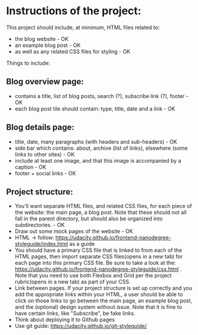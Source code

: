 # Instructions of the project:

This project should include, at minimum, HTML files related to:

- the blog website - OK
- an example blog post - OK
- as well as any related CSS files for styling - OK

Things to include:

## Blog overview page:

- contains a title, list of blog posts, search (?), subscribe link (?), footer - OK
- each blog post tile should contain: type, title, date and a link - OK

## Blog details page:

- title, date, many paragraphs (with headers and sub-headers) - OK
- side bar which contains: about, archive (list of links), elsewhere (some links to other sites) - OK
- include at least one image, and that this image is accompanied by a caption - OK
- footer + social links - OK

## Project structure:

- You'll want separate HTML files, and related CSS files, for each piece of the website: the main page, a blog post. Note that these should not all fall in the parent directory, but should also be organized into subdirectories. - OK
- Draw out some mock pages of the website - OK
- HTML -> follow: https://udacity.github.io/frontend-nanodegree-styleguide/index.html as a guide
- You should have a primary CSS file that is linked to from each of the HTML pages, then import separate CSS files(opens in a new tab) for each page into this primary CSS file. Be sure to take a look at the: https://udacity.github.io/frontend-nanodegree-styleguide/css.html . Note that you need to use both Flexbox and Grid per the project rubric(opens in a new tab) as part of your CSS.
- Link between pages. If your project structure is set up correctly and you add the appropriate links within your HTML, a user should be able to click on those links to go between the main page, an example blog post, and the (optional) design system without issue. Note that it is fine to have certain links, like "Subscribe", be fake links.
- Think about deploying it to Github pages
- Use git guide: https://udacity.github.io/git-styleguide/
